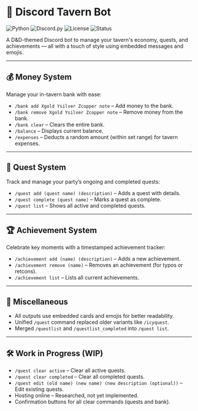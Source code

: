 # 🏰 Discord Tavern Bot

![Python](https://img.shields.io/badge/Python-3.11+-blue?logo=python)
![Discord.py](https://img.shields.io/badge/discord.py-2.x-blueviolet?logo=discord)
![License](https://img.shields.io/badge/license-MIT-green)
![Status](https://img.shields.io/badge/status-WIP-yellow)

A D&D-themed Discord bot to manage your tavern's economy, quests, and achievements — all with a touch of style using embedded messages and emojis.

---

## 💰 Money System

Manage your in-tavern bank with ease:

- `/bank add Xgold Ysilver Zcopper note` – Add money to the bank.
- `/bank remove Xgold Ysilver Zcopper note` – Remove money from the bank.
- `/bank clear` – Clears the entire bank.
- `/balance` – Displays current balance.
- `/expenses` – Deducts a random amount (within set range) for tavern expenses.

---

## 🧭 Quest System

Track and manage your party’s ongoing and completed quests:

- `/quest add (quest name) (description)` – Adds a quest with details.
- `/quest complete (quest name)` – Marks a quest as complete.
- `/quest list` – Shows all active and completed quests.

---

## 🏆 Achievement System

Celebrate key moments with a timestamped achievement tracker:

- `/achievement add (name) (description)` – Adds a new achievement.
- `/achievement remove (name)` – Removes an achievement (for typos or retcons).
- `/achievement list` – Lists all current achievements.

---

## 🧩 Miscellaneous

- All outputs use embedded cards and emojis for better readability.
- Unified `/quest` command replaced older variants like `/icyquest`.
- Merged `/questlist` and `/questlist_completed` into `/quest list`.

---

## 🛠️ Work in Progress (WIP)

- `/quest clear active` – Clear all active quests.
- `/quest clear completed` – Clear all completed quests.
- `/quest edit (old name) (new name) (new description (optional))` – Edit existing quests.
- Hosting online – Researched, not yet implemented.
- Confirmation buttons for all clear commands (quests and bank).
